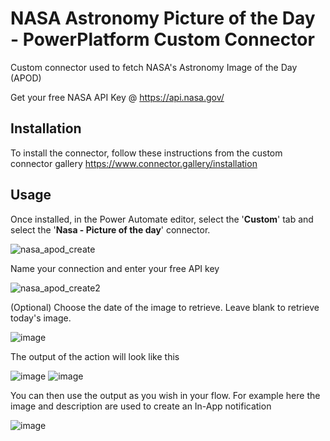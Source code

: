 # NASA Astronomy Picture of the Day - PowerPlatform Custom Connector

Custom connector used to fetch NASA's Astronomy Image of the Day (APOD)

Get your free NASA API Key @ https://api.nasa.gov/ 

## Installation

To install the connector, follow these instructions from the custom connector gallery 
https://www.connector.gallery/installation

## Usage

Once installed, in the Power Automate editor, select the '**Custom**' tab and select the '**Nasa - Picture of the day**' connector.

![nasa_apod_create](https://user-images.githubusercontent.com/38399134/133869598-27068647-c63a-4c81-aef7-b20ecb39094a.png)

Name your connection and enter your free API key

![nasa_apod_create2](https://user-images.githubusercontent.com/38399134/133869571-f695e652-ae20-4e77-90d5-f86fb3a297f9.png)

(Optional) Choose the date of the image to retrieve. Leave blank to retrieve today's image.

![image](https://user-images.githubusercontent.com/38399134/133945953-96437955-e917-45f7-8ece-8943d9ab7caa.png)

The output of the action will look like this

![image](https://user-images.githubusercontent.com/38399134/133946033-ecba1d63-486c-45ec-84ed-dab1050388f7.png)
![image](https://user-images.githubusercontent.com/38399134/133946046-7bcc3746-6b6d-48c2-bdfd-5e2ee2b9d3fc.png)

You can then use the output as you wish in your flow. 
For example here the image and description are used to create an In-App notification

![image](https://user-images.githubusercontent.com/38399134/133946142-96ef4d05-5405-4066-912f-b5059ca4d08c.png)



